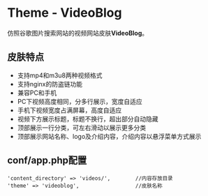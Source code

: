 # Theme - VideoBlog

仿照谷歌图片搜索网站的视频网站皮肤**VideoBlog**。


## 皮肤特点

* 支持mp4和m3u8两种视频格式
* 支持nginx的防盗链功能
* 兼容PC和手机
* PC下视频高度相同，分多行展示，宽度自适应
* 手机下视频宽度占满屏幕，高度自适应
* 视频下方展示标题，标题不换行，超出部分自动隐藏
* 顶部展示一行分类，可左右滑动以展示更多分类
* 顶部展示网站名称、logo及介绍内容，介绍内容以悬浮菜单方式展示


## conf/app.php配置

```
'content_directory' => 'videos/',        //内容存放目录
'theme' => 'videoblog',                  //皮肤名称
```
